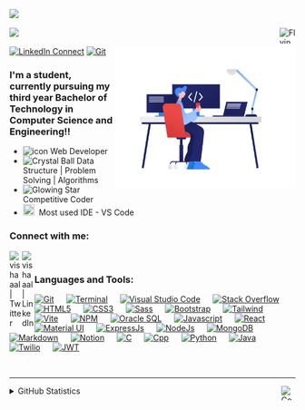 ![](https://svg-banners.vercel.app/api?type=typeWriter&text1=Hi!%20My%20name%20is%20Vishal&width=800&height=80)


![](https://komarev.com/ghpvc/?username=vishaaal&color=blueviolet)<img src="https://raw.githubusercontent.com/Tarikul-Islam-Anik/Animated-Fluent-Emojis/master/Emojis/Travel%20and%20places/Flying%20Saucer.png" alt="Flying Saucer" width="28" height="28" align="right"/>

[![LinkedIn Connect](https://img.shields.io/badge/LinkedIn-Connect-blue?style=for-the-badge&logo=linkedin)](https://www.linkedin.com/in/vishal-kumar-08a25318b/)
<img src="https://raw.githubusercontent.com/jashnimje/jashnimje/master/image1.png" height="250px" width="320px" alt="illustration" align="right">
<a href="mailto:admin@officialvk02@gmail.com" ><img alt="Git" src="https://img.shields.io/badge/Gmail-D14836?style=for-the-badge&logo=gmail&logoColor=white"></a>
### I'm a student, currently pursuing my third year Bachelor of Technology in Computer Science and Engineering!!

- <img src="https://techstack-generator.vercel.app/react-icon.svg" alt="icon" width="22" height="22" /> Web Developer
- <img src="https://raw.githubusercontent.com/Tarikul-Islam-Anik/Animated-Fluent-Emojis/master/Emojis/Activities/Crystal%20Ball.png" alt="Crystal Ball" width="22" height="22" /> Data Structure | Problem Solving | Algorithms
- <img src="https://raw.githubusercontent.com/Tarikul-Islam-Anik/Animated-Fluent-Emojis/master/Emojis/Travel%20and%20places/Glowing%20Star.png" alt="Glowing Star" width="22" height="22" /> Competitive Coder
- <img src="https://i.giphy.com/media/IdyAQJVN2kVPNUrojM/200.webp" width="20" height="20"/>&nbsp;&nbsp;Most used IDE - VS Code 

### Connect with me:

[<img align="left" alt="vishaaal | Twitter" width="22px" src="https://cdn.jsdelivr.net/npm/simple-icons@v3/icons/twitter.svg" />][twitter]
[<img align="left" alt="vishaaal | LinkedIn" width="22px" src="https://cdn.jsdelivr.net/npm/simple-icons@v3/icons/linkedin.svg" />][linkedin]
<!-- [<img align="left" alt="vishaaal | Instagram" width="22px" src="https://cdn.jsdelivr.net/npm/simple-icons@v3/icons/instagram.svg" />][instagram] -->

<br />

### Languages and Tools:

<p>
    <a href="https://git-scm.com/"><img alt="Git" src="https://img.shields.io/badge/Git-F05032?style=for-the-badge&logo=git&logoColor=white"></a>
  &emsp;
    <a href="https://docs.microsoft.com/en-us/windows/terminal/"><img alt="Terminal" src="https://img.shields.io/badge/windows%20terminal-4D4D4D?style=for-the-badge&logo=windows%20terminal&logoColor=white"></a>
     &emsp;
    <a href="https://code.visualstudio.com/"><img alt="Visual Studio Code" src="https://img.shields.io/badge/Visual_Studio_Code-0078D4?style=for-the-badge&logo=visual%20studio%20code&logoColor=white"></a>
  &emsp;
    <a href="https://stackoverflow.com/"><img alt="Stack Overflow" src="https://img.shields.io/badge/Stack_Overflow-FE7A16?style=for-the-badge&logo=stack-overflow&logoColor=white"></a>
&emsp;
    <a href="https://developer.mozilla.org/en-US/docs/Web/HTML"><img alt="HTML5" src="https://img.shields.io/badge/HTML5-E34F26?style=for-the-badge&logo=html5&logoColor=white"></a>
    &emsp;
    <a href="https://developer.mozilla.org/en-US/docs/Web/CSS" target="_blank"><img alt="CSS3" src="https://img.shields.io/badge/CSS3-1572B6?style=for-the-badge&logo=css3&logoColor=white"></a>
     &emsp;
     <a href="https://sass-lang.com/" target="_blank"><img alt="Sass" src="https://img.shields.io/badge/Sass-CC6699?style=for-the-badge&logo=sass&logoColor=white"></a>
     &emsp;
    <a href="https://getbootstrap.com/" target="_blank"><img alt="Bootstrap" src="https://img.shields.io/badge/Bootstrap-563D7C?style=for-the-badge&logo=bootstrap&logoColor=white"></a>
     &emsp;
     <a href="https://tailwindcss.com//" target="_blank"><img alt="Tailwind" src="https://img.shields.io/badge/Tailwind_CSS-38B2AC?style=for-the-badge&logo=tailwind-css&logoColor=white"></a>
     &emsp;
     <a href="https://vitejs.dev/" target="_blank"><img alt="Vite" src="https://img.shields.io/badge/Vite-B73BFE?style=for-the-badge&logo=vite&logoColor=FFD62E"></a>
    &emsp;
    <a href="https://www.npmjs.com/" target="_blank"><img alt="NPM" src="https://img.shields.io/badge/npm-CB3837?style=for-the-badge&logo=npm&logoColor=white"></a>
    &emsp;
     <a href="https://www.oracle.com/in/database/technologies/" target="_blank"><img alt="Oracle SQL" src="https://img.shields.io/badge/Oracle-F80000?style=for-the-badge&logo=oracle&logoColor=white"></a>
     &emsp;
    <a href="https://www.javascript.com/" target="_blank"><img alt="Javascript" src="https://img.shields.io/badge/JavaScript-323330?style=for-the-badge&logo=javascript&logoColor=F7DF1E"></a>
     &emsp;
    <a href="https://reactjs.org/"><img alt="React" src="https://img.shields.io/badge/React-20232A?style=for-the-badge&logo=react&logoColor=61DAFB"></a>
     &emsp; 
    <a href="https://mui.com/"><img alt="Material UI" src="https://img.shields.io/badge/Material%20UI-007FFF?style=for-the-badge&logo=mui&logoColor=white"></a>
     &emsp;
    <a href="https://expressjs.com/"><img alt="ExpressJs" src="https://img.shields.io/badge/Express.js-000000?style=for-the-badge&logo=express&logoColor=white"></a>
     &emsp;
    <a href="https://nodejs.org/en/"><img alt="NodeJs" src="https://img.shields.io/badge/Node.js-339933?style=for-the-badge&logo=nodedotjs&logoColor=white"></a>
     &emsp;
    <a href="https://www.mongodb.com/home"><img alt="MongoDB" src="https://img.shields.io/badge/MongoDB-4EA94B?style=for-the-badge&logo=mongodb&logoColor=white"></a>
     &emsp;
    <a href="https://www.markdownguide.org/"><img alt="Markdown" src="https://img.shields.io/badge/Markdown-000000?style=for-the-badge&logo=markdown&logoColor=white"></a>
     &emsp;
    <a href="https://www.notion.so/"><img alt="Notion" src="https://img.shields.io/badge/Notion-000000?style=for-the-badge&logo=notion&logoColor=white"></a>
     &emsp;
    <a href="https://www.cprogramming.com/"><img alt="C" src="https://img.shields.io/badge/C-00599C?style=for-the-badge&logo=c&logoColor=white"></a>
     &emsp;
    <a href="https://www.cplusplus.com/"><img alt="Cpp" src="https://img.shields.io/badge/C%2B%2B-00599C?style=for-the-badge&logo=c%2B%2B&logoColor=white"></a>
     &emsp;
     <a href="https://www.python.org/"><img alt="Python" src="https://img.shields.io/badge/python-3670A0?style=for-the-badge&logo=python&logoColor=ffdd54"></a>
     &emsp;
    <a href="https://www.java.com/en/"><img alt="Java" src="https://img.shields.io/badge/java-%23ED8B00.svg?style=for-the-badge&logo=java&logoColor=white"></a>
     &emsp;
     <a href="https://www.twilio.com/"><img alt="Twilio" src="https://img.shields.io/badge/Twilio-F22F46?style=for-the-badge&logo=Twilio&logoColor=white"></a>
     &emsp;
    <a href="https://jwt.io/"><img alt="JWT" src="https://img.shields.io/badge/JWT-000000?style=for-the-badge&logo=JSON%20web%20tokens&logoColor=white"></a>
     &emsp;
     
     
    
    
</p>

<br />

---

<details>
  <summary>GitHub Statistics <img src="https://raw.githubusercontent.com/Tarikul-Islam-Anik/Animated-Fluent-Emojis/master/Emojis/Travel%20and%20places/Comet.png" alt="Comet" width="25" height="25" align="right" /></summary>
  <img src="https://i.pinimg.com/originals/84/e8/47/84e84792bd2f7489443c4bdbc20e182c.png" height="200px" width="200px" alt="illustration" align="left">
  <p align="center"><img align="center" src="https://github-readme-stats.vercel.app/api?username=vishaaal&show_icons=true&theme=tokyonight"> 
<img src="https://i.pinimg.com/originals/7b/7e/07/7b7e0712e9c23914f938ec7f51cd0951.png" height="200px" width="200px" alt="illustration" align="right">
  <p align="center">
    <img align="center" src="https://github-readme-streak-stats.herokuapp.com/?user=vishaaal&theme=radical">
  </p>
    
<br />
    <p align="center"><img src="https://github-profile-trophy.vercel.app/?username=vishaaal&theme=algolia&column=4&margin-w=35&margin-h=15" alt="vishaaal" /></p>




</details>

[twitter]: https://twitter.com/VishalK46153149
<!-- [instagram]: https://www.instagram.com/vishal.zzz/ -->
[linkedin]: https://www.linkedin.com/in/vishal-kumar-08a25318b/

